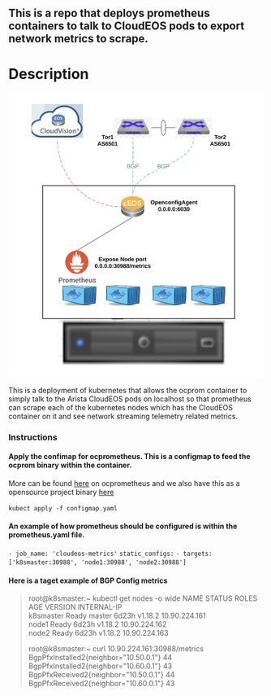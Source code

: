 ## This is a repo that deploys prometheus containers to talk to CloudEOS pods to export network metrics to scrape.

# Description

![Alt text](files/overall.jpg?raw=true "Prometheus")

This is a deployment of kubernetes that allows the ocprom container to simply talk to the Arista CloudEOS pods on localhost so that prometheus can scrape each of the kubernetes nodes which has the CloudEOS container on it and see network streaming telemetry related metrics.

### Instructions 

#### Apply the confimap for ocprometheus.  This is a configmap to feed the ocprom binary within the container.

More can be found [here](https://eos.arista.com/streaming-eos-telemetry-states-to-prometheus/) on ocprometheus and we also have this as a opensource project binary [here](https://github.com/aristanetworks/goarista/tree/master/cmd/ocprometheus)

`kubect apply -f configmap.yaml`

#### An example of how prometheus should be configured is within the prometheus.yaml file.

 `- job_name: 'cloudeos-metrics'`
    `static_configs:`
      `- targets: ['k8smaster:30988', 'node1:30988', 'node2:30988']`

#### Here is a taget example of BGP Config metrics

> root@k8smaster:~ kubectl get nodes -o wide
> NAME        STATUS   ROLES    AGE     VERSION   INTERNAL-IP     
> k8smaster   Ready    master   6d23h   v1.18.2   10.90.224.161   
> node1       Ready    <none>   6d23h   v1.18.2   10.90.224.162   
> node2       Ready    <none>   6d23h   v1.18.2   10.90.224.163 
>
>
> root@k8smaster:~ curl 10.90.224.161:30988/metrics
> BgpPfxInstalled2{neighbor="10.50.0.1"} 44
> BgpPfxInstalled2{neighbor="10.60.0.1"} 43
> BgpPfxReceived2{neighbor="10.50.0.1"} 44
> BgpPfxReceived2{neighbor="10.60.0.1"} 43

